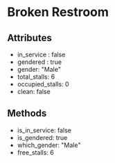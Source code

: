 # Broken Restroom
## Attributes
* in_service : false
* gendered : true
* gender: "Male"
* total_stalls: 6
* occupied_stalls: 0
* clean: false

## Methods
* is_in_service: false
* is_gendered: true
* which_gender: "Male"
* free_stalls: 6
